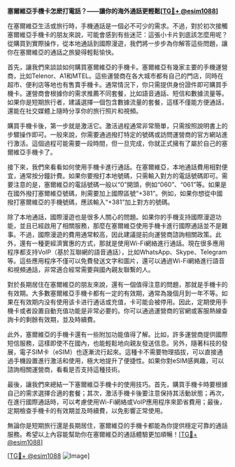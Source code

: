**塞爾維亞手機卡怎麽打電話？——讓你的海外通話更輕鬆[[TG💪+ @esim1088](https://t.me/s/esim1088)]**

在塞爾維亞生活或旅行時，手機通話是一個必不可少的需求。不過，對於初次接觸塞爾維亞手機卡的朋友來說，可能會感到有些迷茫：這張小卡片到底該怎麼用呢？從購買到實際操作，從本地通話到國際漫遊，我們將一步步為你解答這些問題，讓你在塞爾維亞的通話之旅變得輕鬆愉快。

首先，讓我們來談談如何購買塞爾維亞的手機卡。塞爾維亞有幾家主要的手機運營商，比如Telenor、A1和MTEL。這些運營商在各大城市都有自己的門店，同時在超市、便利店等地也有售賣手機卡。通常情況下，你只需提供身份證件即可購買手機卡。運營商會根據你的需求推薦不同套餐，比如語音通話、短信和數據流量等。如果你是短期旅行者，建議選擇一個包含數據流量的套餐，這樣不僅能方便通話，還能在社交媒體上隨時分享你的旅行照片和視頻。

購買手機卡後，第一步就是激活它。激活過程通常非常簡單，只需按照說明書上的步驟操作即可。一般來說，你需要通過撥打特定的號碼或訪問運營商的官方網站進行激活。這個過程可能需要一段時間，但一旦完成，你就正式擁有了屬於自己的塞爾維亞手機卡了。

接下來，我們來看看如何使用手機卡進行通話。在塞爾維亞，本地通話費用相對便宜，通常按分鐘計費。如果你要撥打本地號碼，只需輸入對方的電話號碼即可。需要注意的是，塞爾維亞的電話號碼一般以“0”開頭，例如“060”、“061”等。如果是在國外撥打塞爾維亞號碼，則需要加上國際區號“+381”。例如，如果你想從中國撥打塞爾維亞的手機號碼，應該輸入“+381”加上對方的號碼。

除了本地通話，國際漫遊也是很多人關心的問題。如果你的手機支持國際漫遊功能，並且已經啟用了相關服務，那麼在塞爾維亞使用手機卡進行國際通話並不是難事。不過，國際漫遊的費用通常較高，因此建議提前向運營商諮詢相關政策。此外，還有一種更經濟實惠的方式，那就是使用Wi-Fi網絡進行通話。現在很多應用程序都支持VoIP（基於互聯網的語音通話），比如WhatsApp、Skype、Telegram等。這些應用程序不僅可以免費發送文字和圖片，還可以通過Wi-Fi網絡進行語音和視頻通話，非常適合經常需要與國內親友聯繫的人。

對於長期居住在塞爾維亞的朋友來說，還有一個值得注意的問題，那就是手機卡的有效期。大多數塞爾維亞手機卡都有一定的有效期，通常為幾個月到一年不等。如果在有效期内没有使用该卡进行通话或充值，卡可能会被停用。因此，定期使用手機卡或者設置自動充值功能是非常必要的。你可以通過運營商的官網或客服熱線查詢卡的剩餘有效期，並及時續費。

此外，塞爾維亞的手機卡還有一些附加功能值得了解。比如，許多運營商提供國際短信服務，這樣即使不在國內，也能輕鬆地向親友發送信息。另外，隨著科技的發展，電子SIM卡（eSIM）也逐漸流行起來。這種卡不需要物理插拔，可以直接通過手機設置進行激活和使用，極大地提升了便捷性。如果你對eSIM感興趣，可以諮詢相關運營商，看看是否支持這種技術。

最後，讓我們來總結一下塞爾維亞手機卡的使用技巧。首先，購買手機卡時要根據自己的需求選擇合適的套餐；其次，激活手機卡後要注意保持其活動狀態；再次，在進行國際通話時，可以考慮使用Wi-Fi網絡或VoIP應用程序來節省費用；最後，定期檢查手機卡的有效期並及時續費，以免影響正常使用。

無論你是短期旅行還是長期居住，塞爾維亞的手機卡都能為你提供穩定可靠的通話服務。希望以上內容能幫助你在塞爾維亞的通話體驗更加順暢！[[TG💪+ @esim1088](https://t.me/s/esim1088)]

[[TG💪+ @esim1088](https://t.me/s/esim1088) ![Image](https://i.postimg.cc/4NQfJmqS/Snipaste-2025-05-13-00-14-12.png)]